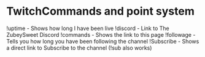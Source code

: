 # TwitchCommands and point system
!uptime - Shows how long I have been live
!discord - Link to The ZubeySweet Discord
!commands - Shows the link to this page 
!followage - Tells you how long you have been following the channel
!Subscribe - Shows a direct link to Subscribe to the channel (!sub also works)



